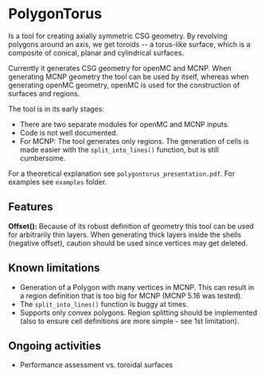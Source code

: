 # PolygonTorus

Is a tool for creating axially symmetric CSG geometry. By revolving polygons around an axis, we get toroids -- a torus-like surface, which is a composite of conical, planar and cylindrical surfaces.

Currently it generates CSG geometry for openMC and MCNP. When generating MCNP geometry the tool can be used by itself, whereas when generating openMC geometry, openMC is used for the construction of surfaces and regions.

The tool is in its early stages:
 * There are two separate modules for openMC and MCNP inputs.
 * Code is not well documented.
 * For MCNP: The tool generates only regions. The generation of cells is made easier with the `split_into_lines()` function, but is still cumbersome.

For a theoretical explanation see `polygontorus_presentation.pdf`. For examples see `examples` folder.

## Features

**Offset():** Because of its robust definition of geometry this tool can be used for arbitrarily thin layers. When generating thick layers inside the shells (negative offset), caution should be used since vertices may get deleted.

## Known limitations

* Generation of a Polygon with many vertices in MCNP. This can result in a region definition that is too big for MCNP (MCNP 5.16 was tested).
* The `split_into_lines()` function is buggy at times.
* Supports only convex polygons. Region splitting should be implemented (also to ensure cell definitions are more simple - see 1st limitation).

## Ongoing activities

* Performance assessment vs. toroidal surfaces
